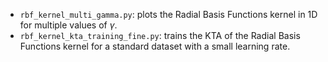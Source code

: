 - `rbf_kernel_multi_gamma.py`: plots the Radial Basis Functions kernel in 1D for multiple values of $\gamma$.
- `rbf_kernel_kta_training_fine.py`: trains the KTA of the Radial Basis Functions kernel for a standard dataset with a small learning rate.
